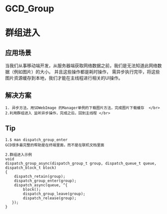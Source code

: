 # GCD_Group
群组进入
=================================== 

应用场景 
----------------------------------- 
当我们从事移动端开发，从服务器端获取网络数据之前，我们是无法知道此网络数据（例如图片）的大小。
并且这些操作都是耗时操作， 需异步执行完毕，将这些图片资源缓存到本地，我们才能在主线程进行相关的UI操作。

解决方案
----------------------------------- 
    1. 异步方法，用SDWebImage 的Manager单例的下载图片方法，完成图片下载缓存  </br>
    2.利用群组进入 监听异步操作，完成之后，回到主线程 </br>

Tip
----------------------------------- 
    1.$ man dispatch_group_enter
    GCD很多最完整的帮助是在终端里面，而不是在联机文档里面
    
    2.群组进入示例
    void
    dispatch_group_async(dispatch_group_t group, dispatch_queue_t queue, dispatch_block_t block)
    {
        dispatch_retain(group);
        dispatch_group_enter(group);
        dispatch_async(queue, ^{
            block();
            dispatch_group_leave(group);
            dispatch_release(group);
       });
    }
